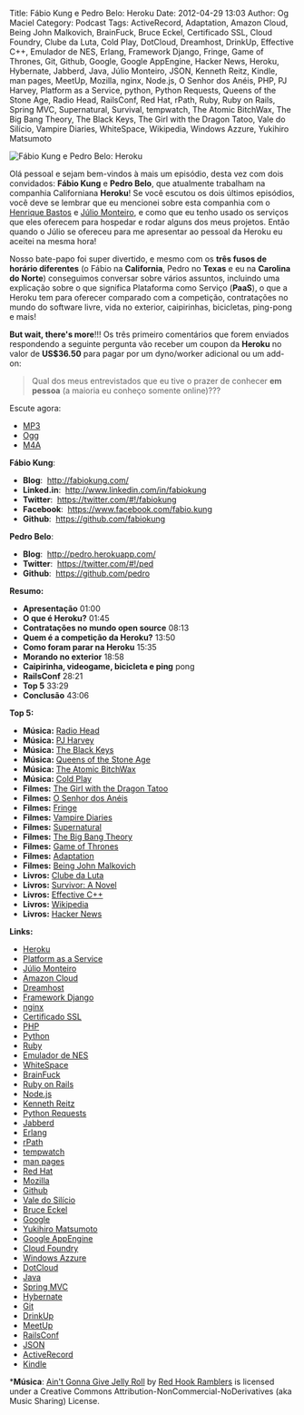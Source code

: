 Title: Fábio Kung e Pedro Belo: Heroku
Date: 2012-04-29 13:03
Author: Og Maciel
Category: Podcast
Tags: ActiveRecord, Adaptation, Amazon Cloud, Being John Malkovich, BrainFuck, Bruce Eckel, Certificado SSL, Cloud Foundry, Clube da Luta, Cold Play, DotCloud, Dreamhost, DrinkUp, Effective C++, Emulador de NES, Erlang, Framework Django, Fringe, Game of Thrones, Git, Github, Google, Google AppEngine, Hacker News, Heroku, Hybernate, Jabberd, Java, Júlio Monteiro, JSON, Kenneth Reitz, Kindle, man pages, MeetUp, Mozilla, nginx, Node.js, O Senhor dos Anéis, PHP, PJ Harvey, Platform as a Service, python, Python Requests, Queens of the Stone Age, Radio Head, RailsConf, Red Hat, rPath, Ruby, Ruby on Rails, Spring MVC, Supernatural, Survival, tempwatch, The Atomic BitchWax, The Big Bang Theory, The Black Keys, The Girl with the Dragon Tatoo, Vale do Silício, Vampire Diaries, WhiteSpace, Wikipedia, Windows Azzure, Yukihiro Matsumoto


![Fábio Kung e Pedro Belo: Heroku]({filename}/images/heroku.png)

Olá pessoal e sejam bem-vindos à mais um episódio, desta vez com dois
convidados: **Fábio Kung** e **Pedro Belo**, que atualmente trabalham na
companhia Californiana **Heroku**! Se você escutou os dois últimos
episódios, você deve se lembrar que eu mencionei sobre esta companhia
com o [Henrique
Bastos](http://www.castalio.info/henrique-bastos-welcome-to-the-django/ "http://www.castalio.info/henrique-bastos-welcome-to-the-django/")
e [Júlio
Monteiro](http://www.castalio.info/julio-monteiro-jobscore/ "http://www.castalio.info/julio-monteiro-jobscore/"),
e como que eu tenho usado os serviços que eles oferecem para hospedar e
rodar alguns dos meus projetos. Então quando o Júlio se ofereceu para me
apresentar ao pessoal da Heroku eu aceitei na mesma hora!

Nosso bate-papo foi super divertido, e mesmo com os **três fusos de
horário diferentes** (o Fábio na **California**, Pedro no **Texas** e eu
na **Carolina do Norte**) conseguimos conversar sobre vários assuntos,
incluindo uma explicação sobre o que significa Plataforma como Serviço
(**PaaS**), o que a Heroku tem para oferecer comparado com a competição,
contratações no mundo do software livre, vida no exterior, caipirinhas,
bicicletas, ping-pong e mais!

**But wait, there's more**!!! Os três primeiro comentários que forem
enviados respondendo a seguinte pergunta vão receber um coupon da
**Heroku** no valor de **US\$36.50** para pagar por um dyno/worker
adicional ou um add-on:

> Qual dos meus entrevistados que eu tive o prazer de conhecer **em
> pessoa** (a maioria eu conheço somente online)???

Escute agora:
* [MP3](http://downloads.ogmaciel.com/castalio-podcast-35.mp3)
* [Ogg](http://downloads.ogmaciel.com/castalio-podcast-35.ogg)
* [M4A](http://downloads.ogmaciel.com/castalio-podcast-35.m4a)

**Fábio Kung**:

-   **Blog**:  <http://fabiokung.com/>
-   **Linked.in**:  <http://www.linkedin.com/in/fabiokung>
-   **Twitter**:  <https://twitter.com/#!/fabiokung>
-   **Facebook**:  <https://www.facebook.com/fabio.kung>
-   **Github**:  <https://github.com/fabiokung>

**Pedro Belo**:

-   **Blog**:  <http://pedro.herokuapp.com/>
-   **Twitter**:  <https://twitter.com/#!/ped>
-   **Github**:  <https://github.com/pedro>

**Resumo:**

-   **Apresentação** 01:00
-   **O que é Heroku?** 01:45
-   **Contratações no mundo open source** 08:13
-   **Quem é a competição da Heroku?** 13:50
-   **Como foram parar na Heroku** 15:35
-   **Morando no exterior** 18:58
-   **Caipirinha, videogame, bicicleta e ping** pong
-   **RailsConf** 28:21
-   **Top 5** 33:29
-   **Conclusão** 43:06

**Top 5:**

-   **Música:** [Radio Head](http://www.last.fm/search?q=Radio+Head)
-   **Música:** [PJ Harvey](http://www.last.fm/search?q=PJ+Harvey)
-   **Música:** [The Black
    Keys](http://www.last.fm/search?q=The+Black+Keys)
-   **Música:** [Queens of the Stone
    Age](http://www.last.fm/search?q=Queens+of+the+Stone+Age)
-   **Música:** [The Atomic
    BitchWax](http://www.last.fm/search?q=The+Atomic+BitchWax)
-   **Música:** [Cold Play](http://www.last.fm/search?q=Cold+Play)
-   **Filmes:** [The Girl with the Dragon
    Tatoo](http://www.imdb.com/find?s=all&q=The+Girl+with+the+Dragon+Tatoo)
-   **Filmes:** [O Senhor dos
    Anéis](http://www.imdb.com/find?s=all&q=O+Senhor+dos+Anéis)
-   **Filmes:** [Fringe](http://www.imdb.com/find?s=all&q=Fringe)
-   **Filmes:** [Vampire
    Diaries](http://www.imdb.com/find?s=all&q=Vampire+Diaries)
-   **Filmes:**
    [Supernatural](http://www.imdb.com/find?s=all&q=Supernatural)
-   **Filmes:** [The Big Bang
    Theory](http://www.imdb.com/find?s=all&q=The+Big+Bang+Theory)
-   **Filmes:** [Game of
    Thrones](http://www.imdb.com/find?s=all&q=Game+of+Thrones)
-   **Filmes:**
    [Adaptation](http://www.imdb.com/find?s=all&q=Adaptation)
-   **Filmes:** [Being John
    Malkovich](http://www.imdb.com/find?s=all&q=Being+John+Malkovich)
-   **Livros:** [Clube da
    Luta](http://www.amazon.com/s/ref=nb_sb_noss?url=search-alias%3Dstripbooks&field-keywords=Clube+da+Luta)
-   **Livros:** [Survivor: A
    Novel](http://www.amazon.com/Survivor-A-Novel-Chuck-Palahniuk/dp/0385498721?tag=duckduckgo-d-20 "Survivor: A Novel")
-   **Livros:** [Effective
    C++](http://www.amazon.com/s/ref=nb_sb_noss?url=search-alias%3Dstripbooks&field-keywords=Effective+C++)
-   **Livros:**
    [Wikipedia](http://www.amazon.com/s/ref=nb_sb_noss?url=search-alias%3Dstripbooks&field-keywords=Wikipedia)
-   **Livros:** [Hacker
    News](http://www.amazon.com/s/ref=nb_sb_noss?url=search-alias%3Dstripbooks&field-keywords=Hacker+News)

**Links:**

-   [Heroku](https://duckduckgo.com/?q=Heroku)
-   [Platform as a
    Service](https://duckduckgo.com/?q=Platform+as+a+Service)
-   [Júlio Monteiro](https://duckduckgo.com/?q=Júlio+Monteiro)
-   [Amazon Cloud](https://duckduckgo.com/?q=Amazon+Cloud)
-   [Dreamhost](https://duckduckgo.com/?q=Dreamhost)
-   [Framework Django](https://duckduckgo.com/?q=Framework+Django)
-   [nginx](https://duckduckgo.com/?q=nginx)
-   [Certificado SSL](https://duckduckgo.com/?q=Certificado+SSL)
-   [PHP](https://duckduckgo.com/?q=PHP)
-   [Python](https://duckduckgo.com/?q=Python)
-   [Ruby](https://duckduckgo.com/?q=Ruby)
-   [Emulador de NES](https://duckduckgo.com/?q=Emulador+de+NES)
-   [WhiteSpace](https://duckduckgo.com/?q=WhiteSpace)
-   [BrainFuck](https://duckduckgo.com/?q=BrainFuck)
-   [Ruby on Rails](https://duckduckgo.com/?q=Ruby+on+Rails)
-   [Node.js](https://duckduckgo.com/?q=Node.js)
-   [Kenneth Reitz](https://duckduckgo.com/?q=Kenneth+Reitz)
-   [Python Requests](https://duckduckgo.com/?q=Python+Requests)
-   [Jabberd](https://duckduckgo.com/?q=Jabberd)
-   [Erlang](https://duckduckgo.com/?q=Erlang)
-   [rPath](https://duckduckgo.com/?q=rPath)
-   [tempwatch](https://duckduckgo.com/?q=tempwatch)
-   [man pages](https://duckduckgo.com/?q=man+pages)
-   [Red Hat](https://duckduckgo.com/?q=Red+Hat)
-   [Mozilla](https://duckduckgo.com/?q=Mozilla)
-   [Github](https://duckduckgo.com/?q=Github)
-   [Vale do Silício](https://duckduckgo.com/?q=Vale+do+Silício)
-   [Bruce Eckel](https://duckduckgo.com/?q=Bruce+Eckel)
-   [Google](https://duckduckgo.com/?q=Google)
-   [Yukihiro Matsumoto](https://duckduckgo.com/?q=Yukihiro+Matsumoto)
-   [Google AppEngine](https://duckduckgo.com/?q=Google+AppEngine)
-   [Cloud Foundry](https://duckduckgo.com/?q=Cloud+Foundry)
-   [Windows Azzure](https://duckduckgo.com/?q=Windows+Azzure)
-   [DotCloud](https://duckduckgo.com/?q=DotCloud)
-   [Java](https://duckduckgo.com/?q=Java)
-   [Spring MVC](https://duckduckgo.com/?q=Spring+MVC)
-   [Hybernate](https://duckduckgo.com/?q=Hybernate)
-   [Git](https://duckduckgo.com/?q=Git)
-   [DrinkUp](https://duckduckgo.com/?q=DrinkUp)
-   [MeetUp](https://duckduckgo.com/?q=MeetUp)
-   [RailsConf](https://duckduckgo.com/?q=RailsConf)
-   [JSON](https://duckduckgo.com/?q=JSON)
-   [ActiveRecord](https://duckduckgo.com/?q=ActiveRecord)
-   [Kindle](https://duckduckgo.com/?q=Kindle)

***Música**: [Ain't Gonna Give Jelly Roll](http://freemusicarchive.org/music/Red_Hook_Ramblers/Live__WFMU_on_Antique_Phonograph_Music_Program_with_MAC_Feb_8_2011/Red_Hook_Ramblers_-_12_-_Aint_Gonna_Give_Jelly_Roll)
by [Red Hook Ramblers](http://www.redhookramblers.com/) is licensed under a Creative Commons
Attribution-NonCommercial-NoDerivatives (aka Music Sharing) License.
